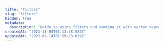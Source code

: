 ```yaml
---
title: "Filters"
slug: "filters"
hidden: true
metadata:
  description: "Guide to using filters and combing it with vector search"
createdAt: "2021-11-04T01:13:38.587Z"
updatedAt: "2022-02-14T01:59:23.839Z"
---
```


